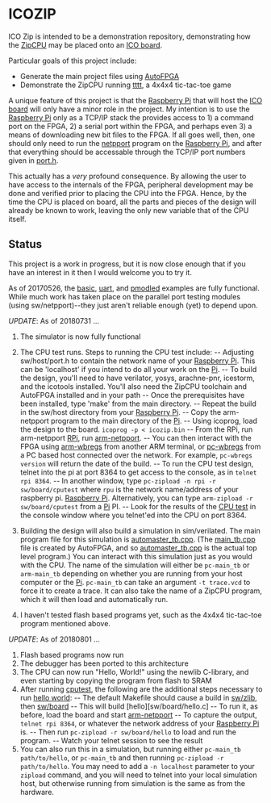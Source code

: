 # ICOZIP

ICO Zip is intended to be a demonstration repository, demonstrating how the
[ZipCPU](https://github.com/ZipCPU/zipcpu) may be placed onto an
[ICO board](http://www.icoboard.org).

Particular goals of this project include:
- Generate the main project files using [AutoFPGA](https://github.com/ZipCPU/autofpga)
- Demonstrate the ZipCPU running [tttt](https://github.com/ZipCPU/tttt), a 4x4x4 tic-tac-toe game

A unique feature of this project is that the
[Raspberry Pi](https://www.raspberrypi.org/products/raspberry-pi-2-model-b/)
that will host the
[ICO board](http://icoboard.org) will only have a minor role in the project. 
My intention is to use the
[Raspberry Pi](https://www.raspberrypi.org/products/raspberry-pi-2-model-b/)
only as a TCP/IP stack the provides access to 1) a command
port on the FPGA, 2) a serial port within the FPGA, and perhaps even 3) a means
of downloading new bit files to the FPGA.  If all goes well, then, one should
only need to run the [netpport](sw/host/netpport.cpp) program on the
[Raspberry Pi](https://www.raspberrypi.org/products/raspberry-pi-2-model-b/),
and after that everything should be accessable through the TCP/IP port numbers
given in [port.h](sw/host/port.h).

This actually has a *very* profound consequence.  By allowing the user to have
access to the internals of the FPGA, peripheral development may be done and
verified prior to placing the CPU into the FPGA.  Hence, by the time the CPU
is placed on board, all the parts and pieces of the design will already be
known to work, leaving the only new variable that of the CPU itself.

## Status

This project is a work in progress, but it is now close enough that if you have
an interest in it then I would welcome you to try it.

As of 20170526, the [basic](rtl/basic), [uart](rtl/uart), and
[pmodled](rtl/pmodleds) examples are fully functional.
While much work has taken place on the parallel port testing modules
(using sw/netpport)--they just aren't reliable enough (yet) to depend upon.

*UPDATE*: As of 20180731 ...
1. The simulator is now fully functional
2. The CPU test runs.  Steps to running the CPU test include:
   -- Adjusting sw/host/port.h to contain the network name of your
      [Raspberry Pi](https://www.raspberrypi.org/products/raspberry-pi-2-model-b/).
      This can be 'localhost' if you intend to do all your work on the
      [Pi](https://www.raspberrypi.org/products/raspberry-pi-2-model-b/).
   -- To build the design, you'll need to have verilator, yosys, arachne-pnr,
      icestorm, and the icotools installed.  You'll also need the ZipCPU
      toolchain and AutoFPGA installed and in your path
   -- Once the prerequisites have been installed, type 'make' from the
      main directory.
   -- Repeat the build in the sw/host directory from your [Raspberry
      Pi](https://www.raspberrypi.org/products/raspberry-pi-2-model-b/).
   -- Copy the arm-netpport program to the main directory of the
      [Pi](https://www.raspberrypi.org/products/raspberry-pi-2-model-b/).
   -- Using icoprog, load the design to the board. ```icoprog -p < icozip.bin```
   -- From the RPi, run arm-netpport
      [RPi](https://www.raspberrypi.org/products/raspberry-pi-2-model-b/),
      run [arm-netpport](sw/host/netpport.cpp).
   -- You can then interact with the FPGA using [arm-wbregs](sw/host/wbregs.cpp) from another ARM
      terminal, or [pc-wbregs](sw/host/wbregs.cpp) from a PC based host connected over the network.
      For example, ```pc-wbregs version``` will return the date of the build.
   -- To run the CPU test design, telnet into the pi at port 8364 to get access
      to the console, as in `telnet rpi 8364`.
   -- In another window, type ```pc-zipload -n rpi -r sw/board/cputest``` where
      `rpu` is the network name/address of your raspberry pi.
      [Raspberry Pi](https://www.raspberrypi.org/products/raspberry-pi-2-model-b/).
      Alternatively, you can type ```arm-zipload -r sw/board/cputest``` from a
      [Pi](https://www.raspberrypi.org/products/raspberry-pi-2-model-b/)
      PI.
   -- Look for the results of the [CPU test](sw/board/cputest.c) in the console window where you
      telnet'ed into the CPU on port 8364.

3. Building the design will also build a simulation in sim/verilated.  The
   main program file for this simulation is [automaster_tb.cpp](sim/verilated/automaster_tb.cpp).  (The [main_tb.cpp](sim/verilated/main_tb.cpp) file is created by AutoFPGA, and so [automaster_tb.cpp](sim/verilated/automaster_tb.cpp) is the actual top level program.) You
   can interact with this simulation just as you would with the CPU.  The
   name of the simulation will either be `pc-main_tb` or `arm-main_tb`
   depending on whether you are running from your host computer or the
   [Pi](https://www.raspberrypi.org/products/raspberry-pi-2-model-b/).
   `pc-main_tb` can take an argument `-t trace.vcd` to force it to create a
   trace.  It can also take the name of a ZipCPU program, which it will then
   load and automatically run.
4. I haven't tested flash based programs yet, such as the 4x4x4 tic-tac-toe
   program mentioned above.

*UPDATE*: As of 20180801 ...
1. Flash based programs now run
2. The debugger has been ported to this architecture
3. The CPU can now run "Hello, World!" using the newlib C-library, and even starting by copying the program from flash to SRAM
4. After running [cputest](sw/board/cputest.c), the following are the additional steps necessary to run [hello world](sw/board/hello.c):
  -- The default Makefile should cause a build in [sw/zlib](sw/zlib), then [sw/board](sw/board)
  -- This will build [hello][sw/board/hello.c]
  -- To run it, as before, load the board and start [arm-netpport](sim/host/netpport.cpp)
  -- To capture the output, `telnet rpi 8364`, or whatever the network address of your [Raspberry Pi](https://www.raspberrypi.org/products/raspberry-pi-2-model-b/) is.
  -- Then run `pc-zipload -r sw/board/hello` to load and run the program.
  -- Watch your telnet session to see the result
4. You can also run this in a simulation, but running either `pc-main_tb path/to/hello`, or `pc-main_tb` and then running `pc-zipload -r path/to/hello`.  You may need to add a `-n localhost` parameter to your `zipload` command, and you will need to telnet into your local simulation host, but otherwise running from simulation is the same as from the hardware.

